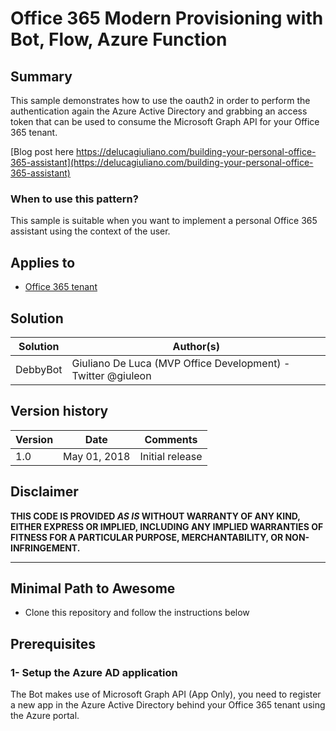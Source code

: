 # Office 365 Modern Provisioning with Bot, Flow, Azure Function #

## Summary ##

This sample demonstrates how to use the oauth2 in order to perform the authentication again the Azure Active Directory and grabbing an access token that can be used to consume the Microsoft Graph API for your Office 365 tenant.

[Blog post here https://delucagiuliano.com/building-your-personal-office-365-assistant](https://delucagiuliano.com/building-your-personal-office-365-assistant)

### When to use this pattern? ###
This sample is suitable when you want to implement a personal Office 365 assistant using the context of the user. 


## Applies to

* [Office 365 tenant](https://dev.office.com/sharepoint/docs/spfx/set-up-your-development-environment)

## Solution

Solution|Author(s)
--------|---------
DebbyBot | Giuliano De Luca (MVP Office Development) - Twitter @giuleon

## Version history

Version|Date|Comments
-------|----|--------
1.0 | May 01, 2018 | Initial release

## Disclaimer
**THIS CODE IS PROVIDED *AS IS* WITHOUT WARRANTY OF ANY KIND, EITHER EXPRESS OR IMPLIED, INCLUDING ANY IMPLIED WARRANTIES OF FITNESS FOR A PARTICULAR PURPOSE, MERCHANTABILITY, OR NON-INFRINGEMENT.**

---

## Minimal Path to Awesome

- Clone this repository and follow the instructions below

## Prerequisites ##
 
### 1- Setup the Azure AD application ###

The Bot makes use of Microsoft Graph API (App Only), you need to register a new app in the Azure Active Directory behind your Office 365 tenant using the Azure portal.
